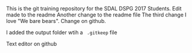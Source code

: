 This is the git training repository for the SDAL DSPG 2017 Students.
Edit made to the readme
Another change to the readme file
The third change
I love "We bare bears".
Change on github.

I added the output folder wtih a ` .gitkeep`  file

Text editor on github
